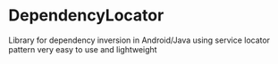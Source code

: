 # DependencyLocator
Library for dependency inversion in Android/Java using service locator pattern very easy to use and lightweight

